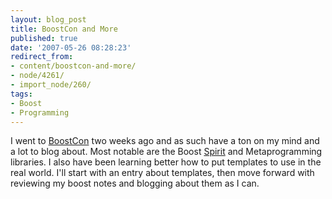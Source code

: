 ```yaml
---
layout: blog_post
title: BoostCon and More
published: true
date: '2007-05-26 08:28:23'
redirect_from:
- content/boostcon-and-more/
- node/4261/
- import_node/260/
tags:
- Boost
- Programming
---
```


I went to [BoostCon](http://www.boostcon.com/) two weeks ago and as such have a ton on my mind and a lot to blog about. Most notable are the Boost [Spirit](http://spirit.sourceforge.net/) and Metaprogramming libraries. I also have been learning better how to put templates to use in the real world. I'll start with an entry about templates, then move forward with reviewing my boost notes and blogging about them as I can.
